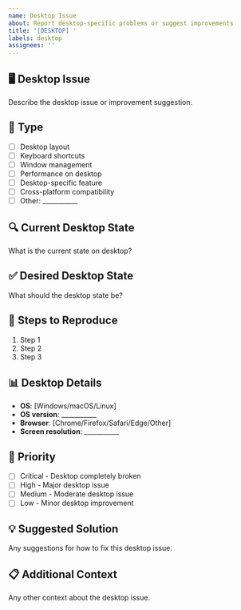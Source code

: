 ```yaml
---
name: Desktop Issue
about: Report desktop-specific problems or suggest improvements
title: '[DESKTOP] '
labels: desktop
assignees: ''
---
```


## 🖥️ Desktop Issue
Describe the desktop issue or improvement suggestion.

## 🎯 Type
- [ ] Desktop layout
- [ ] Keyboard shortcuts
- [ ] Window management
- [ ] Performance on desktop
- [ ] Desktop-specific feature
- [ ] Cross-platform compatibility
- [ ] Other: ___________

## 🔍 Current Desktop State
What is the current state on desktop?

## ✅ Desired Desktop State
What should the desktop state be?

## 🔄 Steps to Reproduce
1. Step 1
2. Step 2
3. Step 3

## 📊 Desktop Details
- **OS**: [Windows/macOS/Linux]
- **OS version**: ___________
- **Browser**: [Chrome/Firefox/Safari/Edge/Other]
- **Screen resolution**: ___________

## 🎯 Priority
- [ ] Critical - Desktop completely broken
- [ ] High - Major desktop issue
- [ ] Medium - Moderate desktop issue
- [ ] Low - Minor desktop improvement

## 💡 Suggested Solution
Any suggestions for how to fix this desktop issue.

## 📋 Additional Context
Any other context about the desktop issue.
